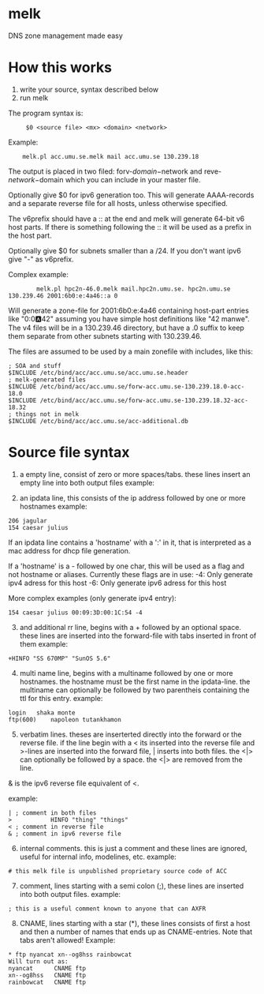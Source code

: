 # melk
DNS zone management made easy

# How this works

1) write your source, syntax described below
2) run melk


The program syntax is:
```
	 $0 <source file> <mx> <domain> <network>
```
Example:
```
	melk.pl	acc.umu.se.melk mail acc.umu.se 130.239.18
```

The output is placed in two filed: forv-$domain-$network and
reve-$network-$domain which you can include in your master file.

Optionally give $0 <source file> <mx> <domain> <network> <v6prefix> for
ipv6 generation too. This will generate AAAA-records and a separate
reverse file for all hosts, unless otherwise specified.

The v6prefix should have a :: at the end and melk will generate 64-bit
v6 host parts. If there is something following the :: it will be used
as a prefix in the host part.

Optionally give $0 <source file> <mx> <domain> <network> <v6prefix> <subnet>
for subnets smaller than a /24. If you don't want ipv6 give "-" as v6prefix.

Complex example:
```
		melk.pl hpc2n-46.0.melk mail.hpc2n.umu.se. hpc2n.umu.se 130.239.46 2001:6b0:e:4a46::a 0
```

Will generate a zone-file for 2001:6b0:e:4a46 containing host-part entries
like "0:0:a:42" assuming you have simple host definitions like "42 manwe". The
v4 files will be in a 130.239.46 directory, but have a .0 suffix to keep them
separate from other subnets starting with 130.239.46.

The files are assumed to be used by a main zonefile with includes, like this:

```
; SOA and stuff
$INCLUDE /etc/bind/acc/acc.umu.se/acc.umu.se.header
; melk-generated files
$INCLUDE /etc/bind/acc/acc.umu.se/forw-acc.umu.se-130.239.18.0-acc-18.0
$INCLUDE /etc/bind/acc/acc.umu.se/forw-acc.umu.se-130.239.18.32-acc-18.32
; things not in melk
$INCLUDE /etc/bind/acc/acc.umu.se/acc-additional.db
```

# Source file syntax

1) a empty line, consist of zero or more spaces/tabs. these lines insert
an empty line into both output files
example:

2) an ipdata line, this consists of the ip address followed by one or
more hostnames
example:
```
206 jagular
154 caesar julius
```

If an ipdata line contains a 'hostname' with a ':' in it, that is interpreted
as a mac address for dhcp file generation.

If a 'hostname' is a - followed by one char, this will be used as a flag
and not hostname or aliases. Currently these flags are in use:
-4: Only generate ipv4 adress for this host
-6: Only generate ipv6 adress for this host

More complex examples (only generate ipv4 entry):
```
154 caesar julius 00:09:3D:00:1C:54 -4
```

3) and additional rr line, begins with a + followed by an
optional space. these lines are inserted into the forward-file with
tabs inserted in front of them
example:
```
+HINFO "SS 670MP" "SunOS 5.6"
```

4) multi name line, begins with a multiname followed by one or more
hostnames. the hostname must be the first name in the ipdata-line.  the
multiname can optionally be followed by two parentheis containing the ttl for
this entry.
example:
```
login   shaka monte
ftp(600)    napoleon tutankhamon
```

5) verbatim lines. theses are inserterted directly into the forward or the
reverse file. if the line begin with a < its inserted into the reverse file
and >-lines are inserted into the forward file, | inserts into both files. the
<|> can optionally be followed by a space. the <|> are removed from the
line.

& is the ipv6 reverse file equivalent of <.

example:
```
| ; comment in both files
> 			HINFO "thing" "things"
< ; comment in reverse file
& ; comment in ipv6 reverse file
```

6) internal comments. this is just a comment and these lines are ignored,
useful for internal info, modelines, etc.
example:
```
# this melk file is unpublished proprietary source code of ACC
```

7) comment, lines starting with a semi colon (;), these lines are inserted
into both output files.
example:
```
; this is a useful comment known to anyone that can AXFR
```

8) CNAME, lines starting with a star (*), these lines consists of first a
host and then a number of names that ends up as CNAME-entries.
Note that tabs aren't allowed!
Example:
```
* ftp nyancat xn--og8hss rainbowcat
Will turn out as:
nyancat      CNAME ftp
xn--og8hss   CNAME ftp
rainbowcat   CNAME ftp
```
